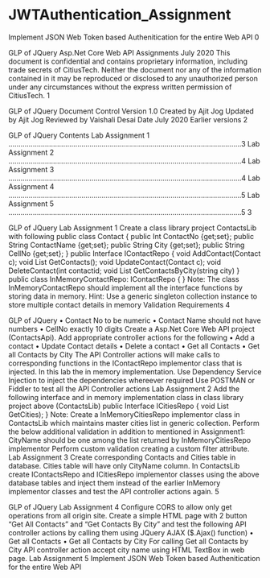 # JWTAuthentication_Assignment
Implement JSON Web Token based Authenitication for the entire Web API
0
 
GLP of JQuery
Asp.Net Core Web API Assignments
July 2020
This document is confidential and contains proprietary information, including trade secrets of CitiusTech. Neither the document nor 
any of the information contained in it may be reproduced or disclosed to any unauthorized person under any circumstances 
without the express written permission of CitiusTech.
1
 
GLP of JQuery
Document Control
Version 1.0
Created by Ajit Jog
Updated by Ajit Jog
Reviewed by Vaishali Desai
Date July 2020
Earlier versions
2
 
GLP of JQuery
Contents
Lab Assignment 1 ...................................................................................................................3
Lab Assignment 2 ...................................................................................................................4
Lab Assignment 3 ...................................................................................................................4
Lab Assignment 4 ...................................................................................................................5
Lab Assignment 5 ...................................................................................................................5
3
 
GLP of JQuery
Lab Assignment 1
Create a class library project ContactsLib with following
public class Contact
{
public Int ContactNo {get;set};
public String ContactName {get;set};
public String City {get;set};
public String CellNo {get;set};
}
public Interface IContactRepo
{
void AddContact(Contact c);
void List <Contact> GetContacts();
void UpdateContact(Contact c);
void DeleteContact(int contactid;
void List <Contact> GetContactsByCity(string city)
}
public class InMemoryContactRepo: IContactRepo
{
}
Note: The class InMemoryContactRepo should implement all the interface functions by storing data in memory.
Hint: Use a generic singleton collection instance to store multiple contact details in memory
Validation Requirements
4
 
GLP of JQuery
• Contact No to be numeric
• Contact Name should not have numbers
• CellNo exactly 10 digits
Create a Asp.Net Core Web API project (ContactsApi). Add appropriate controller actions for the following
• Add a contact
• Update Contact details
• Delete a contact
• Get all Contacts
• Get all Contacts by City
The API Controller actions will make calls to corresponding functions in the IContactRepo implementor class that is 
injected. In this lab the in memory implementation.
Use Dependency Service Injection to inject the dependencies whereever required
Use POSTMAN or Fiddler to test all the API Controller actions
Lab Assignment 2
Add the following interface and in memory implementation class in class library project above (ContactsLib)
public Interface ICitiesRepo
{
void List <string> GetCities);
}
Note: Create a InMemoryCitiesRepo implementor class in ContactsLib which maintains master cities list in generic 
collection.
Perform the below additional validation in addition to mentioned in Assignment1:
CityName should be one among the list returned by InMemoryCitiesRepo implementor
Perform custom validation creating a custom filter attribute.
Lab Assignment 3
Create corresponding Contacts and Cities table in database.
Cities table will have only CityName column. 
In ContactsLib create IContactsRepo and ICitiesRepo implementor classes using the above database tables and inject 
them instead of the earlier InMemory implementor classes and test the API controller actions again.
5
 
GLP of JQuery
Lab Assignment 4
Configure CORS to allow only get operations from all origin site.
Create a simple HTML page with 2 button “Get All Contacts” and “Get Contacts By City” and test the following API 
controller actions by calling them using JQuery AJAX ($.Ajax() function)
• Get all Contacts
• Get all Contacts by City
For calling Get all Contacts by City API controller action accept city name using HTML TextBox in web page.
Lab Assignment 5
Implement JSON Web Token based Authenitication for the entire Web API
